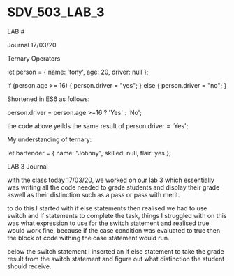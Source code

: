 # SDV_503_LAB_3
 LAB #


Journal 17/03/20

Ternary Operators

let person = {
    name: 'tony',
    age: 20,
    driver: null
};

if (person.age >= 16) {
    person.driver = "yes";
} else {
    person.driver = "no";
}

Shortened in ES6 as follows:

person.driver = person.age >=16 ? 'Yes' : 'No';

the code above yeilds the same result of person.driver = 'Yes';

My understanding of ternary:

let bartender = {
    name: "Johnny",
    skilled: null,
    flair: yes
};

LAB 3 Journal

with the class today 17/03/20, we worked on our lab 3 which essentially was writing all the code needed to grade students and display their grade aswell as their distinction such as a pass or pass with merit.

to do this I started with if else statements then realised we had to use switch and if statements to complete the task, things I struggled with on this was what expression to use for the switch statement and realised true would work fine, because if the case condition was evaluated to true then the block of code withing the case statement would run.

below the switch statement I inserted an if else statement to take the grade result from the switch statement and figure out what distinction the student should receive.
